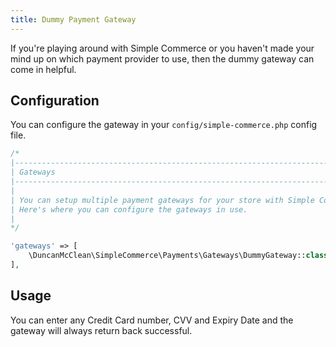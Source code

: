 ```yaml
---
title: Dummy Payment Gateway
---
```


If you're playing around with Simple Commerce or you haven't made your mind up on which payment provider to use, then the dummy gateway can come in helpful.

## Configuration

You can configure the gateway in your `config/simple-commerce.php` config file.

```php
/*
|--------------------------------------------------------------------------
| Gateways
|--------------------------------------------------------------------------
|
| You can setup multiple payment gateways for your store with Simple Commerce.
| Here's where you can configure the gateways in use.
|
*/

'gateways' => [
    \DuncanMcClean\SimpleCommerce\Payments\Gateways\DummyGateway::class => [],
],
```

## Usage

You can enter any Credit Card number, CVV and Expiry Date and the gateway will always return back successful.
